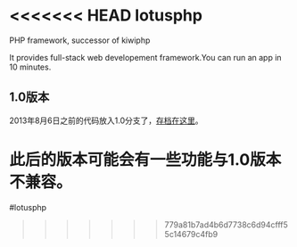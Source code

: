 <<<<<<< HEAD
lotusphp
========

PHP framework, successor of kiwiphp

It provides full-stack web developement framework.You can run an app in 10 minutes.

## 1.0版本
2013年8月6日之前的代码放入1.0分支了，[存档在这里](https://github.com/qinjx/lotusphp/tree/1.0)。

此后的版本可能会有一些功能与1.0版本不兼容。
=======
#lotusphp
>>>>>>> 779a81b7ad4b6d7738c6d94cfff55c14679c4fb9
